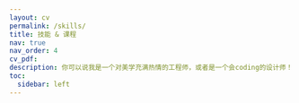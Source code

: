 ```yaml
---
layout: cv
permalink: /skills/
title: 技能 & 课程
nav: true
nav_order: 4
cv_pdf:
description: 你可以说我是一个对美学充满热情的工程师，或者是一个会coding的设计师！
toc:
  sidebar: left
---
```

